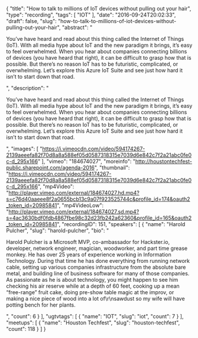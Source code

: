 {
  "title": "How to talk to millions of IoT devices without pulling out your hair",
  "type": "recording",
  "tags": [
    "IOT"
  ],
  "date": "2016-09-24T20:02:33",
  "draft": false,
  "slug": "how-to-talk-to-millions-of-iot-devices-without-pulling-out-your-hair",
  "abstract": "<p>You’ve have heard and read about this thing called the Internet of Things (IoT). With all media hype about IoT and the new paradigm it brings, it’s easy to feel overwhelmed. When you hear about companies connecting billions of devices (you have heard that right), it can be difficult to grasp how that is possible. But there’s no reason IoT has to be futuristic, complicated, or overwhelming.  Let’s explore this Azure IoT Suite and see just how hard it isn’t to start down that road.</p>",
  "description": "<p>You’ve have heard and read about this thing called the Internet of Things (IoT). With all media hype about IoT and the new paradigm it brings, it’s easy to feel overwhelmed. When you hear about companies connecting billions of devices (you have heard that right), it can be difficult to grasp how that is possible. But there’s no reason IoT has to be futuristic, complicated, or overwhelming.  Let’s explore this Azure IoT Suite and see just how hard it isn’t to start down that road.</p>",
  "images": [
    "https://i.vimeocdn.com/video/594174267-2139aeeefa82f70d8a8a588ef05d0587318315e7039d6e842c7f2a21abc0fe0c-d_295x166"
  ],
  "vimeo": "184674027",
  "moreinfo": "http://houstontechfest-public.sharepoint.com/agenda-2016",
  "thumbnail": "https://i.vimeocdn.com/video/594174267-2139aeeefa82f70d8a8a588ef05d0587318315e7039d6e842c7f2a21abc0fe0c-d_295x166",
  "mp4Video": "http://player.vimeo.com/external/184674027.hd.mp4?s=c76d40aaeee8f2a0655bcb13c9a07f923525744c&profile_id=174&oauth2_token_id=20985841",
  "mp4VideoLow": "http://player.vimeo.com/external/184674027.sd.mp4?s=4ac3630bdf0fdb4867fbe98c32d23fb242a62360&profile_id=165&oauth2_token_id=20985841",
  "recordingID": 151,
  "speakers": [
    {
      "name": "Harold Pulcher",
      "slug": "harold-pulcher",
      "bio": "<p>Harold Pulcher is a Microsoft MVP, co-ambassador for Hackster.io, developer, network engineer, magician, woodworker, and part time grease monkey. He has over 25 years of experience working in Information Technology. During that time he has done everything from running network cable, setting up various companies infrastructure from the absolute bare metal, and building line of business software for many of those companies. As passionate as he is about technology, you might happen to see him checking his air reserve while at a depth of 60 feet, cooking up a mean “free-range” fruit cake, doing pre-show table magic at the improv, or making a nice piece of wood into a lot of\r\nsawdust so my wife will have potting bench for her plants.</p>",
      "count": 6
    }
  ],
  "ugtvtags": [
    {
      "name": "IOT",
      "slug": "iot",
      "count": 7
    }
  ],
  "meetups": [
    {
      "name": "Houston Techfest",
      "slug": "houston-techfest",
      "count": 118
    }
  ]
}